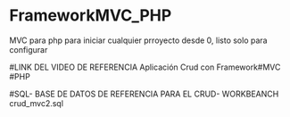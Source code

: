 # FrameworkMVC_PHP
MVC para php para iniciar cualquier prroyecto desde 0, listo solo para configurar

#LINK DEL VIDEO DE REFERENCIA
Aplicación Crud con Framework#MVC #PHP

#SQL- BASE DE DATOS DE REFERENCIA PARA EL CRUD- WORKBEANCH
crud_mvc2.sql

